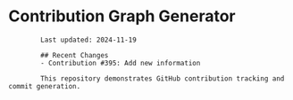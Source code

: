 # Contribution Graph Generator
            
            Last updated: 2024-11-19
            
            ## Recent Changes
            - Contribution #395: Add new information
            
            This repository demonstrates GitHub contribution tracking and commit generation.
        